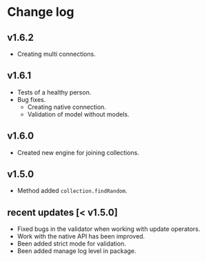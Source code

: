 # Change log 

## v1.6.2

- Creating multi connections.

## v1.6.1

- Tests of a healthy person.
- Bug fixes.
  - Creating native connection.
  - Validation of model without models.

## v1.6.0

- Created new engine for joining collections.

## v1.5.0

- Method added `collection.findRandom`.

## recent updates [< v1.5.0]

- Fixed bugs in the validator when working with update operators.
- Work with the native API has been improved.
- Been added strict mode for validation.
- Been added manage log level in package.